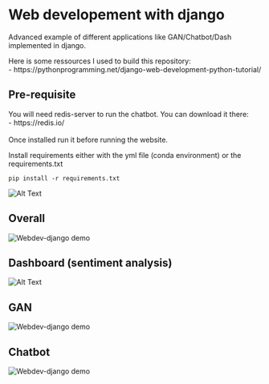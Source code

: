 <h1>Web developement with django</h1>

<p>Advanced example of different applications like GAN/Chatbot/Dash implemented in django.</p>
<p>Here is some ressources I used to build this repository:<br>
- https://pythonprogramming.net/django-web-development-python-tutorial/ </p>

<h2>Pre-requisite</h2>

<p>You will need redis-server to run the chatbot. You can download it there: <br>
- https://redis.io/ <br><br>
Once installed run it before running the website.</p>

<p>Install requirements either with the yml file (conda environment) or the requirements.txt </p>

```
pip install -r requirements.txt
```

![Alt Text](https://media.giphy.com/media/vFKqnCdLPNOKc/giphy.gif)

<h2>Overall</h2>

![Webdev-django demo](demogif/overall.gif)

<h2>Dashboard (sentiment analysis)</h2>

![Alt Text]((demogif/dashboard.gif))

<h2>GAN</h2>

![Webdev-django demo](demogif/gan.gif)

<h2>Chatbot</h2>

![Webdev-django demo](demogif/chatbot.gif)
